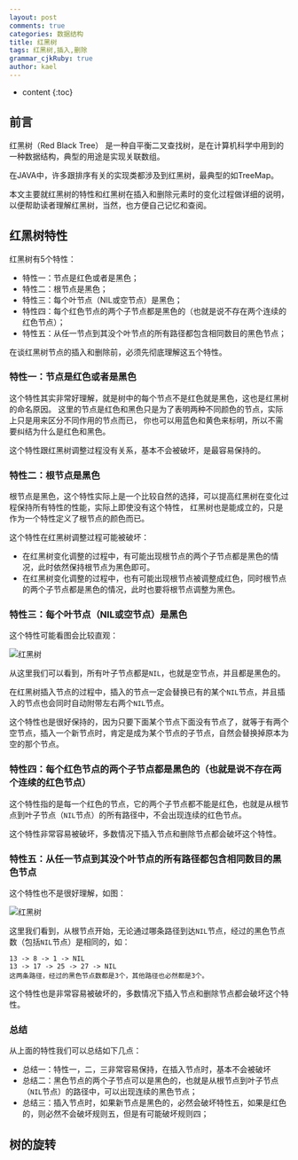 ```yaml
---
layout: post
comments: true
categories: 数据结构
title: 红黑树
tags: 红黑树,插入,删除
grammar_cjkRuby: true
author: kael
---
```


* content
{:toc}

## 前言

红黑树（Red Black Tree） 是一种自平衡二叉查找树，是在计算机科学中用到的一种数据结构，典型的用途是实现关联数组。

在JAVA中，许多跟排序有关的实现类都涉及到红黑树，最典型的如TreeMap。

本文主要就红黑树的特性和红黑树在插入和删除元素时的变化过程做详细的说明，以便帮助读者理解红黑树，当然，也方便自己记忆和查阅。

## 红黑树特性

红黑树有5个特性：

* 特性一：节点是红色或者是黑色；
* 特性二：根节点是黑色；
* 特性三：每个叶节点（NIL或空节点）是黑色；
* 特性四：每个红色节点的两个子节点都是黑色的（也就是说不存在两个连续的红色节点）； 
* 特性五：从任一节点到其没个叶节点的所有路径都包含相同数目的黑色节点；

在谈红黑树节点的插入和删除前，必须先彻底理解这五个特性。

### 特性一：节点是红色或者是黑色

这个特性其实非常好理解，就是树中的每个节点不是红色就是黑色，这也是红黑树的命名原因。
这里的节点是红色和黑色只是为了表明两种不同颜色的节点，实际上只是用来区分不同作用的节点而已，
你也可以用蓝色和黄色来标明，所以不需要纠结为什么是红色和黑色。

这个特性跟红黑树调整过程没有关系，基本不会被破坏，是最容易保持的。

### 特性二：根节点是黑色

根节点是黑色，这个特性实际上是一个比较自然的选择，可以提高红黑树在变化过程保持所有特性的性能，实际上即使没有这个特性，
红黑树也是能成立的，只是作为一个特性定义了根节点的颜色而已。

这个特性在红黑树调整过程可能被破坏：

* 在红黑树变化调整的过程中，有可能出现根节点的两个子节点都是黑色的情况，此时依然保持根节点为黑色即可。
* 在红黑树变化调整的过程中，也有可能出现根节点被调整成红色，同时根节点的两个子节点都是黑色的情况，此时也要将根节点调整为黑色。

### 特性三：每个叶节点（NIL或空节点）是黑色

这个特性可能看图会比较直观：

![红黑树]({{site.image_repo1}}/rb_tree/texing3.png)

从这里我们可以看到，所有叶子节点都是`NIL`，也就是空节点，并且都是黑色的。

在红黑树插入节点的过程中，插入的节点一定会替换已有的某个`NIL`节点，并且插入的节点也会同时自动附带左右两个`NIL`节点。

这个特性也是很好保持的，因为只要下面某个节点下面没有节点了，就等于有两个空节点，插入一个新节点时，肯定是成为某个节点的子节点，自然会替换掉原本为空的那个节点。

### 特性四：每个红色节点的两个子节点都是黑色的（也就是说不存在两个连续的红色节点）

这个特性指的是每一个红色的节点，它的两个子节点都不能是红色，也就是从根节点到叶子节点（`NIL`节点）的所有路径中，不会出现连续的红色节点。

这个特性非常容易被破坏，多数情况下插入节点和删除节点都会破坏这个特性。

### 特性五：从任一节点到其没个叶节点的所有路径都包含相同数目的黑色节点

这个特性也不是很好理解，如图：

![红黑树]({{site.image_repo1}}/rb_tree/texing3.png)

这里我们看到，从根节点开始，无论通过哪条路径到达`NIL`节点，经过的黑色节点数（包括`NIL`节点）是相同的，如：

```
13 -> 8 -> 1 -> NIL
13 -> 17 -> 25 -> 27 -> NIL
这两条路径，经过的黑色节点数都是3个，其他路径也必然都是3个。
```

这个特性也是非常容易被破坏的，多数情况下插入节点和删除节点都会破坏这个特性。

### 总结

从上面的特性我们可以总结如下几点：

* 总结一：特性一，二，三非常容易保持，在插入节点时，基本不会被破坏
* 总结二：黑色节点的两个子节点可以是黑色的，也就是从根节点到叶子节点（`NIL`节点）的路径中，可以出现连续的黑色节点；
* 总结三：插入节点时，如果新节点是黑色的，必然会破坏特性五，如果是红色的，则必然不会破坏规则五，但是有可能破坏规则四；

## 树的旋转




